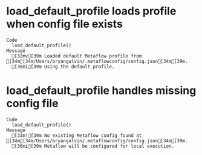 # load_default_profile loads profile when config file exists

    Code
      load_default_profile()
    Message
      [32mv[39m Loaded default Metaflow profile from [34m[34m/Users/bryangalvin/.metaflowconfig/config.json[34m[39m.
      [36mi[39m Using the default profile.

# load_default_profile handles missing config file

    Code
      load_default_profile()
    Message
      [33m![39m No existing Metaflow config found at [34m[34m/Users/bryangalvin/.metaflowconfig/config.json[34m[39m.
      [36mi[39m Metaflow will be configured for local execution.

